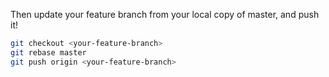 
Then update your feature branch from your local copy of master, and push it!

```bash
git checkout <your-feature-branch>
git rebase master
git push origin <your-feature-branch>
